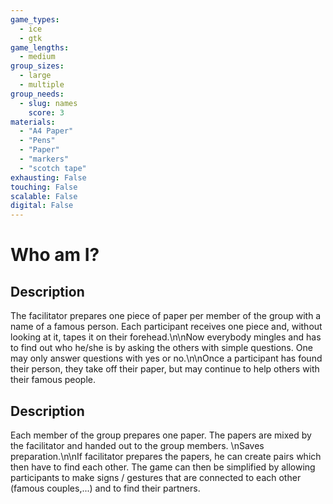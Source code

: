 ```yaml
---
game_types:
  - ice
  - gtk
game_lengths:
  - medium
group_sizes:
  - large
  - multiple
group_needs:
  - slug: names
    score: 3
materials:
  - "A4 Paper"
  - "Pens"
  - "Paper"
  - "markers"
  - "scotch tape"
exhausting: False
touching: False
scalable: False
digital: False
---
```

# Who am I?

## Description
The facilitator prepares one piece of paper per member of the group with a name of a famous person. Each participant receives one piece and, without looking at it, tapes it on their forehead.\n\nNow everybody mingles and has to find out who he/she is by asking the others with simple questions. One may only answer questions with yes or no.\n\nOnce a participant has found their person, they take off their paper, but may continue to help others with their famous people.

## Description
Each member of the group prepares one paper. The papers are mixed by the facilitator and handed out to the group members. \nSaves preparation.\n\nIf facilitator prepares the papers, he can create pairs which then have to find each other. The game can then be simplified by allowing participants to make signs / gestures that are connected to each other (famous couples,...) and to find their partners.
